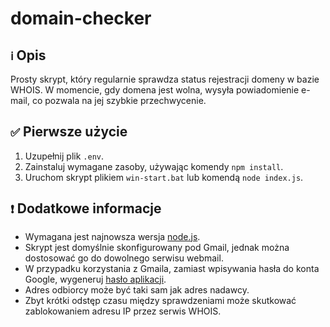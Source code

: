 # domain-checker

## `ℹ️` Opis

Prosty skrypt, który regularnie sprawdza status rejestracji domeny w bazie WHOIS. W momencie, gdy domena jest wolna, wysyła powiadomienie e-mail, co pozwala na jej szybkie przechwycenie.

## `✅` Pierwsze użycie

1. Uzupełnij plik `.env`.
2. Zainstaluj wymagane zasoby, używając komendy `npm install`.
3. Uruchom skrypt plikiem `win-start.bat` lub komendą `node index.js`.

## `❗` Dodatkowe informacje

- Wymagana jest najnowsza wersja [node.js](https://nodejs.org/).
- Skrypt jest domyślnie skonfigurowany pod Gmail, jednak można dostosować go do dowolnego serwisu webmail.
- W przypadku korzystania z Gmaila, zamiast wpisywania hasła do konta Google, wygeneruj [hasło aplikacji](https://support.google.com/accounts/answer/185833).
- Adres odbiorcy może być taki sam jak adres nadawcy.
- Zbyt krótki odstęp czasu między sprawdzeniami może skutkować zablokowaniem adresu IP przez serwis WHOIS.
